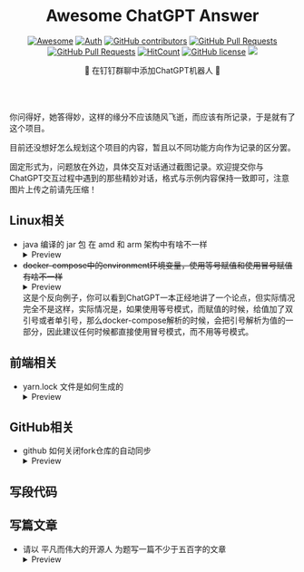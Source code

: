 <div align="center">
<h1>Awesome ChatGPT Answer</h1>

[![Awesome](https://awesome.re/badge.svg)](https://awesome.re)
[![Auth](https://img.shields.io/badge/Auth-eryajf-ff69b4)](https://github.com/eryajf)
[![GitHub contributors](https://img.shields.io/github/contributors/eryajf/awesome-chatgpt-answer)](https://github.com/eryajf/awesome-chatgpt-answer/graphs/contributors)
[![GitHub Pull Requests](https://img.shields.io/github/issues-pr/eryajf/awesome-chatgpt-answer)](https://github.com/eryajf/awesome-chatgpt-answer/pulls)
[![GitHub Pull Requests](https://img.shields.io/github/stars/eryajf/awesome-chatgpt-answer)](https://github.com/eryajf/awesome-chatgpt-answer/stargazers)
[![HitCount](https://views.whatilearened.today/views/github/eryajf/awesome-chatgpt-answer.svg)](https://github.com/eryajf/awesome-chatgpt-answer)
[![GitHub license](https://img.shields.io/github/license/eryajf/awesome-chatgpt-answer)](https://github.com/eryajf/awesome-chatgpt-answer/blob/main/LICENSE)
[![](https://img.shields.io/badge/Awesome-MyStarList-c780fa?logo=Awesome-Lists)](https://github.com/eryajf/awesome-stars-eryajf#readme)

<p> 🌉 在钉钉群聊中添加ChatGPT机器人 🌉</p>

<img src="https://camo.githubusercontent.com/82291b0fe831bfc6781e07fc5090cbd0a8b912bb8b8d4fec0696c881834f81ac/68747470733a2f2f70726f626f742e6d656469612f394575424971676170492e676966" width="800"  height="3">
</div><br>

你问得好，她答得妙，这样的缘分不应该随风飞逝，而应该有所记录，于是就有了这个项目。

目前还没想好怎么规划这个项目的内容，暂且以不同功能方向作为记录的区分罢。

固定形式为，问题放在外边，具体交互对话通过截图记录。欢迎提交你与ChatGPT交互过程中遇到的那些精妙对话，格式与示例内容保持一致即可，注意图片上传之前请先压缩！

## Linux相关

- java 编译的 jar 包 在 amd 和 arm 架构中有啥不一样
  <details>
    <summary>Preview</summary>
    <img src="answers/004.png">
  </details>
- ~~docker-compose中的environment环境变量，使用等号赋值和使用冒号赋值有啥不一样~~
  <details>
    <summary>Preview</summary>
    <img src="answers/005.png">
  </details>
  这是个反向例子，你可以看到ChatGPT一本正经地讲了一个论点，但实际情况完全不是这样，实际情况是，如果使用等号模式，而赋值的时候，给值加了双引号或者单引号，那么docker-compose解析的时候，会把引号解析为值的一部分，因此建议任何时候都直接使用冒号模式，而不用等号模式。

## 前端相关

- yarn.lock 文件是如何生成的
  <details>
    <summary>Preview</summary>
    <img src="answers/002.png">
  </details>

## GitHub相关

- github 如何关闭fork仓库的自动同步
  <details>
    <summary>Preview</summary>
    <img src="answers/003.png">
  </details>
## 写段代码

## 写篇文章

- 请以 平凡而伟大的开源人 为题写一篇不少于五百字的文章
  <details>
    <summary>Preview</summary>
    <img src="answers/001.png">
  </details>
